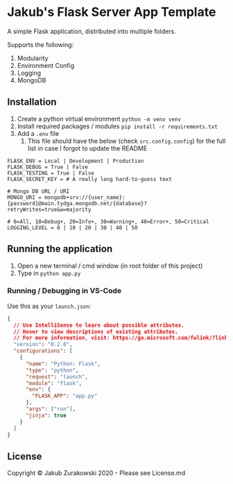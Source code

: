 # Jakub's Flask Server App Template
A simple Flask application, distributed into multiple folders.

Supports the following:
1. Modularity
2. Environment Config
3. Logging
4. MongoDB

## Installation
1. Create a python virtual environment `python -m venv venv`
2. Install required packages / modules `pip install -r requirements.txt`
3. Add a `.env` file
   1. This file should have the below (check `src.config.config`) for the full list in case I forgot to update the README

```
FLASK_ENV = Local | Development | Production
FLASK_DEBUG = True | False
FLASK_TESTING = True | False
FLASK_SECRET_KEY = # A really long hard-to-guess text

# Mongo DB URL / URI
MONGO_URI = mongodb+srv://{user_name}:{password}@main.tydga.mongodb.net/{database}?retryWrites=true&w=majority

# 0=All, 10=Debug+, 20=Info+, 30=Warning+, 40=Error+, 50=Critical
LOGGING_LEVEL = 0 | 10 | 20 | 30 | 40 | 50
```

## Running the application
1. Open a new terminal / cmd window (in root folder of this project)
2. Type in `python app.py`

### Running / Debugging in VS-Code
Use this as your `launch.json`:
```json
{
  // Use IntelliSense to learn about possible attributes.
  // Hover to view descriptions of existing attributes.
  // For more information, visit: https://go.microsoft.com/fwlink/?linkid=830387
  "version": "0.2.0",
  "configurations": [
    {
      "name": "Python: Flask",
      "type": "python",
      "request": "launch",
      "module": "flask",
      "env": {
        "FLASK_APP": "app.py"
      },
      "args": ["run"],
      "jinja": true
    }
  ]
}
```

## License
Copyright &copy; Jakub Zurakowski 2020 - Please see License.md